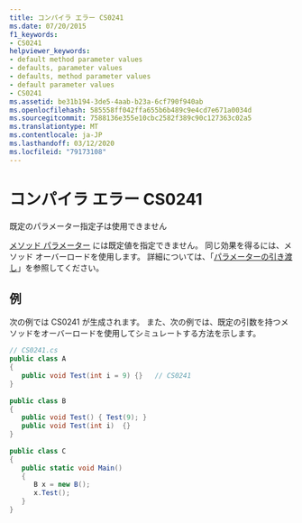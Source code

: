 ```yaml
---
title: コンパイラ エラー CS0241
ms.date: 07/20/2015
f1_keywords:
- CS0241
helpviewer_keywords:
- default method parameter values
- defaults, parameter values
- defaults, method parameter values
- default parameter values
- CS0241
ms.assetid: be31b194-3de5-4aab-b23a-6cf790f940ab
ms.openlocfilehash: 585558ff042ffa655b6b489c9e4cd7e671a0034d
ms.sourcegitcommit: 7588136e355e10cbc2582f389c90c127363c02a5
ms.translationtype: MT
ms.contentlocale: ja-JP
ms.lasthandoff: 03/12/2020
ms.locfileid: "79173108"
---
```

# <a name="compiler-error-cs0241"></a>コンパイラ エラー CS0241
既定のパラメーター指定子は使用できません  
  
 [メソッド パラメーター](../language-reference/keywords/method-parameters.md) には既定値を指定できません。 同じ効果を得るには、メソッド オーバーロードを使用します。 詳細については、「[パラメーターの引き渡し](../programming-guide/classes-and-structs/passing-parameters.md)」を参照してください。  
  
## <a name="example"></a>例  
 次の例では CS0241 が生成されます。 また、次の例では、既定の引数を持つメソッドをオーバーロードを使用してシミュレートする方法を示します。  
  
```csharp  
// CS0241.cs  
public class A  
{  
   public void Test(int i = 9) {}   // CS0241  
}  
  
public class B  
{  
   public void Test() { Test(9); }  
   public void Test(int i)  {}  
}  
  
public class C  
{  
   public static void Main()  
   {
      B x = new B();  
      x.Test();  
   }  
}  
```
